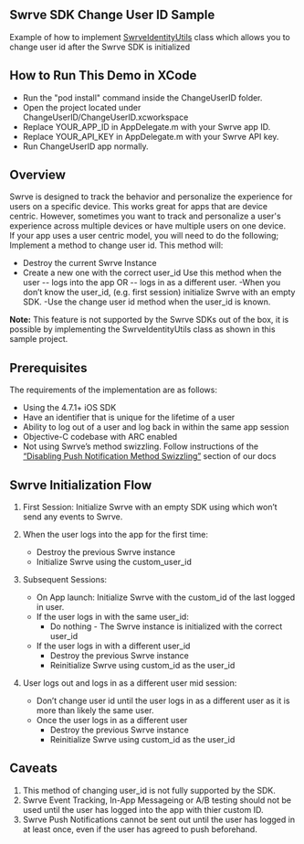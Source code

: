Swrve SDK Change User ID Sample
-------------------------------
Example of how to implement [SwrveIdentityUtils](ChangeUserID/SwrveIdentityUtils.m) class which allows you to change user id after the Swrve SDK is initialized

How to Run This Demo in XCode
----------------------------
- Run the "pod install" command inside the ChangeUserID folder.
- Open the project located under ChangeUserID/ChangeUserID.xcworkspace
- Replace YOUR_APP_ID in AppDelegate.m with your Swrve app ID.
- Replace YOUR_API_KEY in AppDelegate.m with your Swrve API key.
- Run ChangeUserID app normally.

Overview
--------
Swrve is designed to track the behavior and personalize the experience for users on a specific device.  This works great for apps that are device centric.  However, sometimes you want to track and personalize a user's experience across multiple devices or have multiple users on one device.  
If your app uses a user centric model, you will need to do the following;
Implement a method to change user id. 
This method will:
- Destroy the current Swrve Instance 
- Create a new one with the correct user_id
Use this method when the user 
-- logs into the app
OR
-- logs in as a different user.
-When you don’t know the user_id, (e.g. first session) initialize Swrve with an empty SDK. -Use the change user id method when the user_id is known.

**Note:** This feature is not supported by the Swrve SDKs out of the box, it is possible by implementing the SwrveIdentityUtils class as shown in this sample project.

Prerequisites
-------------
The requirements of the implementation are as follows:
  * Using the 4.7.1+ iOS SDK
  * Have an identifier that is unique for the lifetime of a user
  * Ability to log out of a user and log back in within the same app session
  * Objective-C codebase with ARC enabled
  * Not using Swrve’s method swizzling. Follow instructions of the [“Disabling Push Notification Method Swizzling”](https://docs.swrve.com/developer-documentation/integration/ios/#Push_Notifications) section of our docs


Swrve Initialization Flow
-------------------------
1. First Session: Initialize Swrve with an empty SDK using which won’t send any events to Swrve.

2. When the user logs into the app for the first time: 
   * Destroy the previous Swrve instance
   * Initialize Swrve using the custom_user_id

3. Subsequent Sessions: 
   * On App launch: Initialize Swrve with the custom_id of the last logged in user.
   * If the user logs in with the same user_id:
     * Do nothing - The Swrve instance is initialized with the correct user_id
   * If the user logs in with a different user_id
     * Destroy the previous Swrve instance
     * Reinitialize Swrve using custom_id as the user_id

4. User logs out and logs in as a different user mid session:
   * Don’t change user id until the user logs in as a different user as it is more than likely the same user.
   * Once the user logs in as a different user 
     * Destroy the previous Swrve instance
     * Reinitialize Swrve using custom_id as the user_id

Caveats
-------
1. This method of changing user_id is not fully supported by the SDK.
2. Swrve Event Tracking, In-App Messageing or A/B testing should not be used until the user has logged into the app with thier custom ID.
3. Swrve Push Notifications cannot be sent out until the user has logged in at least once, even if the user has agreed to push beforehand. 